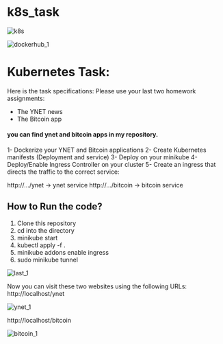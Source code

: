 # k8s_task

![k8s](https://user-images.githubusercontent.com/72957443/205514141-3b5b18ae-e1f4-48eb-a6a2-af9651086e06.jpeg)







![dockerhub_1](https://user-images.githubusercontent.com/72957443/205513972-19d2abf4-7bf3-4055-91c5-c11ce2a4ea89.jpeg)

# Kubernetes Task: 
Here is the task specifications: 
Please use your last two homework assignments:
- The YNET news
- The Bitcoin app
#### you can find ynet and bitcoin apps in my repository.
1- Dockerize your YNET and Bitcoin applications
2- Create Kubernetes manifests (Deployment and service)
3- Deploy on your minikube
4- Deploy/Enable Ingress Controller on your cluster
5- Create an ingress that directs the traffic to the correct service:



http://.../ynet → ynet service http://.../bitcoin → bitcoin service



## How to Run the code? 

1) Clone this repository  
2) cd into the directory 
3) minikube start
4) kubectl apply -f .
5) minikube addons enable ingress
6) sudo minikube tunnel

![last_1](https://user-images.githubusercontent.com/72957443/205513949-f7faf290-777d-416c-b3ee-b922086aa7d8.jpeg)

Now you can visit these two websites using the following URLs: 
http://localhost/ynet 

![ynet_1](https://user-images.githubusercontent.com/72957443/205513922-6f6ba9da-ba3b-4b82-9d42-fa5586bbd7dd.jpeg)

http://localhost/bitcoin

![bitcoin_1](https://user-images.githubusercontent.com/72957443/205513939-f60d8d0e-e74d-4f11-b772-3b095c01f25e.jpeg)
